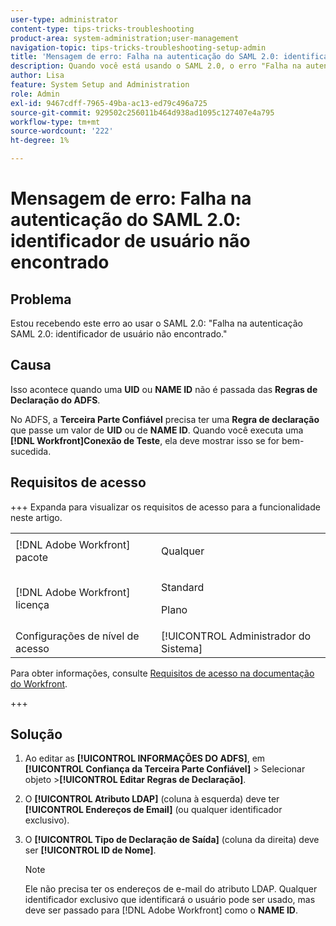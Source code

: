 ```yaml
---
user-type: administrator
content-type: tips-tricks-troubleshooting
product-area: system-administration;user-management
navigation-topic: tips-tricks-troubleshooting-setup-admin
title: 'Mensagem de erro: Falha na autenticação do SAML 2.0: identificador de usuário não encontrado'
description: Quando você está usando o SAML 2.0, o erro "Falha na autenticação SAML 2.0 - Identificador de usuário não encontrado" significa que uma UID ou ID NAME não é transmitida das regras de Declaração do ADFS.
author: Lisa
feature: System Setup and Administration
role: Admin
exl-id: 9467cdff-7965-49ba-ac13-ed79c496a725
source-git-commit: 929502c256011b464d938ad1095c127407e4a795
workflow-type: tm+mt
source-wordcount: '222'
ht-degree: 1%

---
```


# Mensagem de erro: Falha na autenticação do SAML 2.0: identificador de usuário não encontrado

## Problema

Estou recebendo este erro ao usar o SAML 2.0: &quot;Falha na autenticação SAML 2.0: identificador de usuário não encontrado.&quot;

## Causa

Isso acontece quando uma **UID** ou **NAME ID** não é passada das **Regras de Declaração do ADFS**.

No ADFS, a **Terceira Parte Confiável** precisa ter uma **Regra de declaração** que passe um valor de **UID** ou de **NAME ID**. Quando você executa uma **[!DNL Workfront]Conexão de Teste**, ela deve mostrar isso se for bem-sucedida.

## Requisitos de acesso

+++ Expanda para visualizar os requisitos de acesso para a funcionalidade neste artigo.

<table style="table-layout:auto"> 
 <col> 
 <col> 
 <tbody> 
  <tr> 
   <td>[!DNL Adobe Workfront] pacote</td> 
   <td><p>Qualquer</p></td> 
  </tr> 
  <tr> 
   <td>[!DNL Adobe Workfront] licença</td> 
   <td><p>Standard</p>
       <p>Plano</p></td>
  </tr> 
  <tr> 
   <td>Configurações de nível de acesso</td> 
   <td>[!UICONTROL Administrador do Sistema]</td> 
  </tr> 
 </tbody> 
</table>

Para obter informações, consulte [Requisitos de acesso na documentação do Workfront](/help/quicksilver/administration-and-setup/add-users/access-levels-and-object-permissions/access-level-requirements-in-documentation.md).

+++

## Solução

1. Ao editar as **[!UICONTROL INFORMAÇÕES DO ADFS]**, em **[!UICONTROL Confiança da Terceira Parte Confiável]** > Selecionar objeto >**[!UICONTROL Editar Regras de Declaração]**.

1. O **[!UICONTROL Atributo LDAP]** (coluna à esquerda) deve ter **[!UICONTROL Endereços de Email]** (ou qualquer identificador exclusivo).

1. O **[!UICONTROL Tipo de Declaração de Saída]** (coluna da direita) deve ser **[!UICONTROL ID de Nome]**.

   >[!NOTE]
   >
   >Ele não precisa ter os endereços de e-mail do atributo LDAP. Qualquer identificador exclusivo que identificará o usuário pode ser usado, mas deve ser passado para [!DNL Adobe Workfront] como o **NAME ID**.
